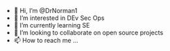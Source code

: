 - 👋 Hi, I’m @DrNorman1
- 👀 I’m interested in DEv Sec Ops
- 🌱 I’m currently learning SE
- 💞️ I’m looking to collaborate on open source projects
- 📫 How to reach me ...

<!---
DrNorman1/DrNorman1 is a ✨ special ✨ repository because its `README.md` (this file) appears on your GitHub profile.
You can click the Preview link to take a look at your changes.
--->
